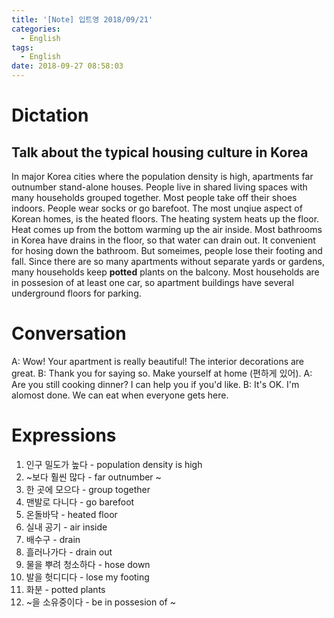```yaml
---
title: '[Note] 입트영 2018/09/21'
categories:
  - English
tags:
  - English
date: 2018-09-27 08:58:03
---
```


# Dictation

## Talk about the typical housing culture in Korea

In major Korea cities where the population density is high, apartments far outnumber stand-alone houses. People live in shared living spaces with many households grouped together. Most people take off their shoes indoors. People wear socks or go barefoot. The most unqiue aspect of Korean homes, is the heated floors. The heating system heats up the floor. Heat comes up from the bottom warming up the air inside. Most bathrooms in Korea have drains in the floor, so that water can drain out. It convenient for hosing down the bathroom. But someimes, people lose their footing and fall. Since there are so many apartments without separate yards or gardens, many households keep **potted** plants on the balcony. Most households are in possesion of at least one car, so apartment buildings have several underground floors for parking.

# Conversation

A: Wow! Your apartment is really beautiful! The interior decorations are great.
B: Thank you for saying so. Make yourself at home (편하게 있어).
A: Are you still cooking dinner? I can help you if you'd like.
B: It's OK. I'm alomost done. We can eat when everyone gets here.


# Expressions

1. 인구 밀도가 높다 - population density is high
2. ~보다 훨씬 많다 -  far outnumber ~
3. 한 곳에 모으다 - group together
4. 맨발로 다니다 - go barefoot
5. 온돌바닥 - heated floor
6. 실내 공기 - air inside
7. 배수구 - drain
8. 흘러나가다 - drain out
9. 물을 뿌려 청소하다 - hose down
10. 발을 헛디디다 - lose my footing
11. 화분 - potted plants
12. ~을 소유중이다 - be in possesion of ~